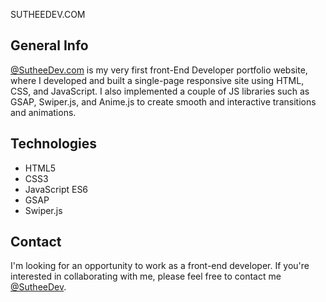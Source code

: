SUTHEEDEV.COM

## General Info

[@SutheeDev.com](https://www.sutheedev.com/) is my very first front-End Developer portfolio website, where I developed and built a single-page responsive site using HTML, CSS, and JavaScript. I also implemented a couple of JS libraries such as GSAP, Swiper.js, and Anime.js to create smooth and interactive transitions and animations.

## Technologies

- HTML5
- CSS3
- JavaScript ES6
- GSAP
- Swiper.js

## Contact

I'm looking for an opportunity to work as a front-end developer. If you're interested in collaborating with me, please feel free to contact me [@SutheeDev](https://github.com/SutheeDev).

